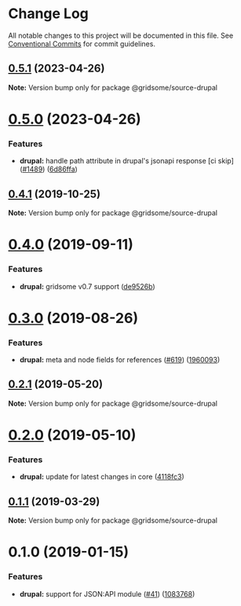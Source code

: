 # Change Log

All notable changes to this project will be documented in this file.
See [Conventional Commits](https://conventionalcommits.org) for commit guidelines.

## [0.5.1](https://github.com/gridsome/gridsome/tree/master/packages/source-drupal/compare/@gridsome/source-drupal@0.5.0...@gridsome/source-drupal@0.5.1) (2023-04-26)

**Note:** Version bump only for package @gridsome/source-drupal





# [0.5.0](https://github.com/gridsome/gridsome/tree/master/packages/source-drupal/compare/@gridsome/source-drupal@0.4.1...@gridsome/source-drupal@0.5.0) (2023-04-26)


### Features

* **drupal:** handle path attribute in drupal's jsonapi response [ci skip] ([#1489](https://github.com/gridsome/gridsome/tree/master/packages/source-drupal/issues/1489)) ([6d86ffa](https://github.com/gridsome/gridsome/tree/master/packages/source-drupal/commit/6d86ffaacf0852bbcc5a669d2b4570c7042e4526))





## [0.4.1](https://github.com/gridsome/gridsome/tree/master/packages/source-drupal/compare/@gridsome/source-drupal@0.4.0...@gridsome/source-drupal@0.4.1) (2019-10-25)

**Note:** Version bump only for package @gridsome/source-drupal





# [0.4.0](https://github.com/gridsome/gridsome/tree/master/packages/source-drupal/compare/@gridsome/source-drupal@0.3.0...@gridsome/source-drupal@0.4.0) (2019-09-11)


### Features

* **drupal:** gridsome v0.7 support ([de9526b](https://github.com/gridsome/gridsome/tree/master/packages/source-drupal/commit/de9526b))





# [0.3.0](https://github.com/gridsome/gridsome/tree/master/packages/source-drupal/compare/@gridsome/source-drupal@0.2.1...@gridsome/source-drupal@0.3.0) (2019-08-26)


### Features

* **drupal:** meta and node fields for references ([#619](https://github.com/gridsome/gridsome/tree/master/packages/source-drupal/issues/619)) ([1960093](https://github.com/gridsome/gridsome/tree/master/packages/source-drupal/commit/1960093))





## [0.2.1](https://github.com/gridsome/gridsome/tree/master/packages/source-drupal/compare/@gridsome/source-drupal@0.2.0...@gridsome/source-drupal@0.2.1) (2019-05-20)

**Note:** Version bump only for package @gridsome/source-drupal





# [0.2.0](https://github.com/gridsome/gridsome/tree/master/packages/source-drupal/compare/@gridsome/source-drupal@0.1.1...@gridsome/source-drupal@0.2.0) (2019-05-10)


### Features

* **drupal:** update for latest changes in core ([4118fc3](https://github.com/gridsome/gridsome/tree/master/packages/source-drupal/commit/4118fc3))





## [0.1.1](https://github.com/gridsome/gridsome/tree/master/packages/source-drupal/compare/@gridsome/source-drupal@0.1.0...@gridsome/source-drupal@0.1.1) (2019-03-29)

**Note:** Version bump only for package @gridsome/source-drupal





<a name="0.1.0"></a>
# 0.1.0 (2019-01-15)


### Features

* **drupal:** support for JSON:API module ([#41](https://github.com/gridsome/gridsome/tree/master/packages/source-drupal/issues/41)) ([1083768](https://github.com/gridsome/gridsome/tree/master/packages/source-drupal/commit/1083768))
